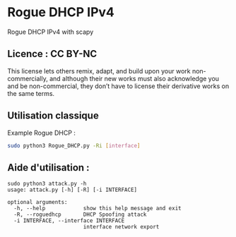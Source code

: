 # Rogue DHCP IPv4
Rogue DHCP IPv4 with scapy

## Licence : CC BY-NC

This license lets others remix, adapt, and build upon your work non-commercially, and although their new works must also acknowledge you and be non-commercial, they don’t have to license their derivative works on the same terms.

## Utilisation classique


Example Rogue DHCP :

```sh
sudo python3 Rogue_DHCP.py -Ri [interface]
```

## Aide d'utilisation :

```
sudo python3 attack.py -h         
usage: attack.py [-h] [-R] [-i INTERFACE]

optional arguments:
  -h, --help            show this help message and exit
  -R, --roguedhcp       DHCP Spoofing attack
  -i INTERFACE, --interface INTERFACE
                        interface network export
```

